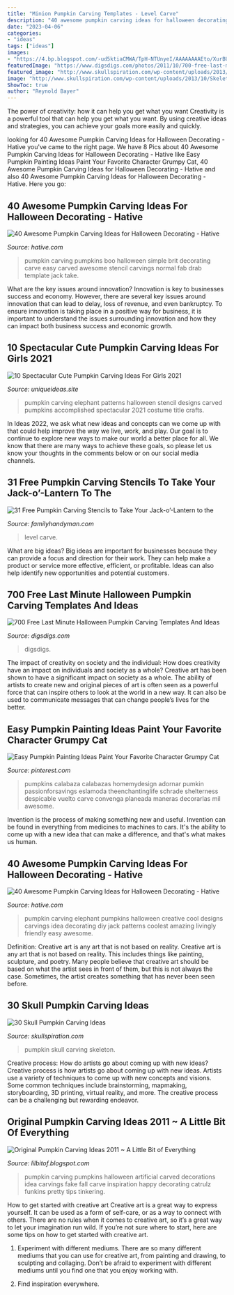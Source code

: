 ```yaml
---
title: "Minion Pumpkin Carving Templates - Level Carve"
description: "40 awesome pumpkin carving ideas for halloween decorating"
date: "2023-04-06"
categories:
- "ideas"
tags: ["ideas"]
images:
- "https://4.bp.blogspot.com/-ud5ktiaCMWA/TpH-NTUnyeI/AAAAAAAAEto/XurBUfpHoyo/s1600/final-white-pumpkin-carving.jpg"
featuredImage: "https://www.digsdigs.com/photos/2011/10/700-free-last-minute-halloween-pumpkin-carving-templates-and-ideas-14.jpg"
featured_image: "http://www.skullspiration.com/wp-content/uploads/2013/10/Skeleton-Pumpkin-425x566.jpg"
image: "http://www.skullspiration.com/wp-content/uploads/2013/10/Skeleton-Pumpkin-425x566.jpg"
ShowToc: true
author: "Reynold Bayer"
---
```



The power of creativity: how it can help you get what you want
Creativity is a powerful tool that can help you get what you want. By using creative ideas and strategies, you can achieve your goals more easily and quickly.

	

		
looking for 40 Awesome Pumpkin Carving Ideas for Halloween Decorating - Hative you've came to the right page. We have 8 Pics about 40 Awesome Pumpkin Carving Ideas for Halloween Decorating - Hative like Easy Pumpkin Painting Ideas Paint Your Favorite Character Grumpy Cat, 40 Awesome Pumpkin Carving Ideas for Halloween Decorating - Hative and also 40 Awesome Pumpkin Carving Ideas for Halloween Decorating - Hative. Here you go:
		
    
## 40 Awesome Pumpkin Carving Ideas For Halloween Decorating - Hative

<img loading=lazy src="https://hative.com/wp-content/uploads/2014/10/pumpkin-carving-ideas/2-boo-pumpkin.jpg" onerror="this.onerror=null;this.src='https://tse1.mm.bing.net/th?id=OIP.Pg5KkiLWoqmff3yaNzzW0QHaE7&amp;pid=15.1';" alt="40 Awesome Pumpkin Carving Ideas for Halloween Decorating - Hative">

_Source: hative.com_

>pumpkin carving pumpkins boo halloween simple brit decorating carve easy carved awesome stencil carvings normal fab drab template jack take. 

	

What are the key issues around innovation?
Innovation is key to businesses success and economy. However, there are several key issues around innovation that can lead to delay, loss of revenue, and even bankruptcy. To ensure innovation is taking place in a positive way for business, it is important to understand the issues surrounding innovation and how they can impact both business success and economic growth.

    
## 10 Spectacular Cute Pumpkin Carving Ideas For Girls 2021

<img loading=lazy src="https://www.uniqueideas.site/wp-content/uploads/cute-elephant-pumpkin-carving-accomplished-pinterest-pumpkin.jpg" onerror="this.onerror=null;this.src='https://tse4.mm.bing.net/th?id=OIP.-Zv60iyXWbiV1F9mcDJk_gHaJ4&amp;pid=15.1';" alt="10 Spectacular Cute Pumpkin Carving Ideas For Girls 2021">

_Source: uniqueideas.site_

>pumpkin carving elephant patterns halloween stencil designs carved pumpkins accomplished spectacular 2021 costume title crafts. 

	

In Ideas 2022, we ask what new ideas and concepts can we come up with that could help improve the way we live, work, and play. Our goal is to continue to explore new ways to make our world a better place for all. We know that there are many ways to achieve these goals, so please let us know your thoughts in the comments below or on our social media channels.

    
## 31 Free Pumpkin Carving Stencils To Take Your Jack-o’-Lantern To The

<img loading=lazy src="https://www.rd.com/wp-content/uploads/2017/10/06-free-pumpkin-carving-stencils-to-take-your-jack-o-lantern-to-the-next-level.jpg" onerror="this.onerror=null;this.src='https://tse4.mm.bing.net/th?id=OIP.rtRQvGSl3Q2h4sjU8YbjXgHaE8&amp;pid=15.1';" alt="31 Free Pumpkin Carving Stencils to Take Your Jack-o’-Lantern to the">

_Source: familyhandyman.com_

>level carve. 

	

What are big ideas?
Big ideas are important for businesses because they can provide a focus and direction for their work. They can help make a product or service more effective, efficient, or profitable. Ideas can also help identify new opportunities and potential customers.

    
## 700 Free Last Minute Halloween Pumpkin Carving Templates And Ideas

<img loading=lazy src="https://www.digsdigs.com/photos/2011/10/700-free-last-minute-halloween-pumpkin-carving-templates-and-ideas-14.jpg" onerror="this.onerror=null;this.src='https://tse1.mm.bing.net/th?id=OIP.QigmhVLlGEY0o0DUHwO4hQHaJ3&amp;pid=15.1';" alt="700 Free Last Minute Halloween Pumpkin Carving Templates And Ideas">

_Source: digsdigs.com_

>digsdigs. 

	

The impact of creativity on society and the individual: How does creativity have an impact on individuals and society as a whole?
Creative art has been shown to have a significant impact on society as a whole. The ability of artists to create new and original pieces of art is often seen as a powerful force that can inspire others to look at the world in a new way. It can also be used to communicate messages that can change people’s lives for the better.

    
## Easy Pumpkin Painting Ideas Paint Your Favorite Character Grumpy Cat

<img loading=lazy src="https://i.pinimg.com/736x/98/8a/a7/988aa75b490bed22ba152a77df2b4825.jpg" onerror="this.onerror=null;this.src='https://tse3.mm.bing.net/th?id=OIP.OCXg3dlcrDlwpoCV9qVX0gHaJ3&amp;pid=15.1';" alt="Easy Pumpkin Painting Ideas Paint Your Favorite Character Grumpy Cat">

_Source: pinterest.com_

>pumpkins calabaza calabazas homemydesign adornar pumkin passionforsavings eslamoda theenchantinglife schrade shelterness despicable vuelto carve convenga planeada maneras decorarlas mil awesome. 

	

Invention is the process of making something new and useful. Invention can be found in everything from medicines to machines to cars. It's the ability to come up with a new idea that can make a difference, and that's what makes us human.

    
## 40 Awesome Pumpkin Carving Ideas For Halloween Decorating - Hative

<img loading=lazy src="http://hative.com/wp-content/uploads/2014/10/pumpkin-carving-ideas/25-elephant-pumpkin.jpg" onerror="this.onerror=null;this.src='https://tse4.mm.bing.net/th?id=OIP.ckNgBTfrVTNPfZ8VyDiHAQHaIh&amp;pid=15.1';" alt="40 Awesome Pumpkin Carving Ideas for Halloween Decorating - Hative">

_Source: hative.com_

>pumpkin carving elephant pumpkins halloween creative cool designs carvings idea decorating diy jack patterns coolest amazing livingly friendly easy awesome. 

	

Definition: Creative art is any art that is not based on reality.
Creative art is any art that is not based on reality. This includes things like painting, sculpture, and poetry. Many people believe that creative art should be based on what the artist sees in front of them, but this is not always the case. Sometimes, the artist creates something that has never been seen before.

    
## 30 Skull Pumpkin Carving Ideas

<img loading=lazy src="http://www.skullspiration.com/wp-content/uploads/2013/10/Skeleton-Pumpkin-425x566.jpg" onerror="this.onerror=null;this.src='https://tse3.mm.bing.net/th?id=OIP.fivpRuOMlbmvMDXmqc8N2QAAAA&amp;pid=15.1';" alt="30 Skull Pumpkin Carving Ideas">

_Source: skullspiration.com_

>pumpkin skull carving skeleton. 

	

Creative process: How do artists go about coming up with new ideas?
Creative process is how artists go about coming up with new ideas. Artists use a variety of techniques to come up with new concepts and visions. Some common techniques include brainstorming, mapmaking, storyboarding, 3D printing, virtual reality, and more. The creative process can be a challenging but rewarding endeavor.

    
## Original Pumpkin Carving Ideas 2011 ~ A Little Bit Of Everything

<img loading=lazy src="https://4.bp.blogspot.com/-ud5ktiaCMWA/TpH-NTUnyeI/AAAAAAAAEto/XurBUfpHoyo/s1600/final-white-pumpkin-carving.jpg" onerror="this.onerror=null;this.src='https://tse1.mm.bing.net/th?id=OIP.vZAEpOTF5FSyPqI4H4Jt6gHaHa&amp;pid=15.1';" alt="Original Pumpkin Carving Ideas 2011 ~ A Little Bit of Everything">

_Source: lilbitof.blogspot.com_

>pumpkin carving pumpkins halloween artificial carved decorations idea carvings fake fall carve inspiration happy decorating catrulz funkins pretty tips tinkering. 

	

How to get started with creative art
Creative art is a great way to express yourself. It can be used as a form of self-care, or as a way to connect with others. There are no rules when it comes to creative art, so it’s a great way to let your imagination run wild. If you’re not sure where to start, here are some tips on how to get started with creative art.
1. Experiment with different mediums. There are so many different mediums that you can use for creative art, from painting and drawing, to sculpting and collaging. Don’t be afraid to experiment with different mediums until you find one that you enjoy working with.

2. Find inspiration everywhere.

